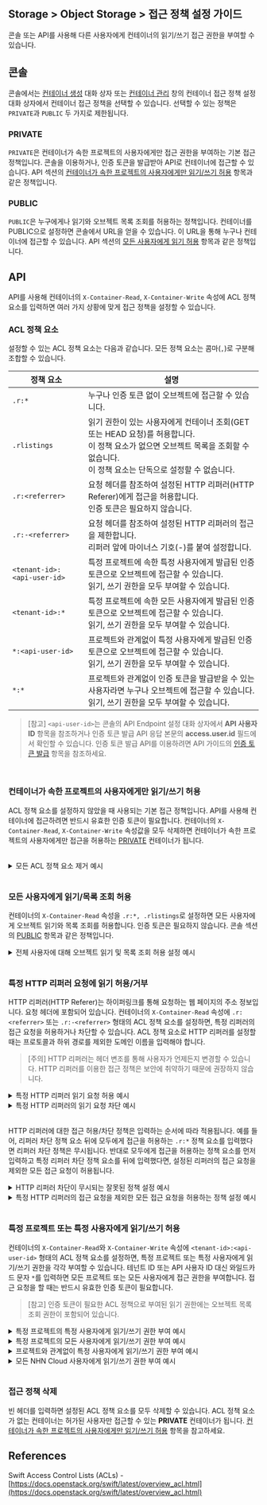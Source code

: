 ## Storage > Object Storage > 접근 정책 설정 가이드

콘솔 또는 API를 사용해 다른 사용자에게 컨테이너의 읽기/쓰기 접근 권한을 부여할 수 있습니다.

## 콘솔
콘솔에서는 [컨테이너 생성](console-guide-gov/#_2) 대화 상자 또는 [컨테이너 관리](console-guide-gov/#_5) 창의 컨테이너 접근 정책 설정 대화 상자에서 컨테이너 접근 정책을 선택할 수 있습니다. 선택할 수 있는 정책은 `PRIVATE`과 `PUBLIC` 두 가지로 제한됩니다.

### PRIVATE
`PRIVATE`은 컨테이너가 속한 프로젝트의 사용자에게만 접근 권한을 부여하는 기본 접근 정책입니다. 콘솔을 이용하거나, 인증 토큰을 발급받아 API로 컨테이너에 접근할 수 있습니다. API 섹션의 [컨테이너가 속한 프로젝트의 사용자에게만 읽기/쓰기 허용](acl-guide-gov/#_2) 항목과 같은 정책입니다.
<br/>

### PUBLIC
`PUBLIC`은 누구에게나 읽기와 오브젝트 목록 조회를 허용하는 정책입니다. 컨테이너를 PUBLIC으로 설정하면 콘솔에서 URL을 얻을 수 있습니다. 이 URL을 통해 누구나 컨테이너에 접근할 수 있습니다. API 섹션의 [모든 사용자에게 읽기 허용](acl-guide-gov/#_2) 항목과 같은 정책입니다.
<br/>

## API
API를 사용해 컨테이너의 `X-Container-Read`, `X-Container-Write` 속성에 ACL 정책 요소를 입력하면 여러 가지 상황에 맞게 접근 정책을 설정할 수 있습니다.
<br/>

### ACL 정책 요소

설정할 수 있는 ACL 정책 요소는 다음과 같습니다. 모든 정책 요소는 콤마(`,`)로 구분해 조합할 수 있습니다.

| 정책 요소 | 설명 |
| --- | --- |
| `.r:*` | 누구나 인증 토큰 없이 오브젝트에 접근할 수 있습니다. |
| `.rlistings` | 읽기 권한이 있는 사용자에게 컨테이너 조회(GET 또는 HEAD 요청)를 허용합니다.<br/>이 정책 요소가 없으면 오브젝트 목록을 조회할 수 없습니다.<br/>이 정책 요소는 단독으로 설정할 수 없습니다. |
| `.r:<referrer>` | 요청 헤더를 참조하여 설정된 HTTP 리퍼러(HTTP Referer)에게 접근을 허용합니다.<br/>인증 토큰은 필요하지 않습니다. |
| `.r:-<referrer>` | 요청 헤더를 참조하여 설정된 HTTP 리퍼러의 접근을 제한합니다.<br/>리퍼러 앞에 마이너스 기호(-)를 붙여 설정합니다. |
| `<tenant-id>:<api-user-id>` | 특정 프로젝트에 속한 특정 사용자에게 발급된 인증 토큰으로 오브젝트에 접근할 수 있습니다.<br/>읽기, 쓰기 권한을 모두 부여할 수 있습니다. |
| `<tenant-id>:*` | 특정 프로젝트에 속한 모든 사용자에게 발급된 인증 토큰으로 오브젝트에 접근할 수 있습니다.<br/>읽기, 쓰기 권한을 모두 부여할 수 있습니다. |
| `*:<api-user-id>` | 프로젝트와 관계없이 특정 사용자에게 발급된 인증 토큰으로 오브젝트에 접근할 수 있습니다.<br/>읽기, 쓰기 권한을 모두 부여할 수 있습니다. |
| `*:*` | 프로젝트와 관계없이 인증 토큰을 발급받을 수 있는 사용자라면 누구나 오브젝트에 접근할 수 있습니다.<br/>읽기, 쓰기 권한을 모두 부여할 수 있습니다. |

> [참고]
> `<api-user-id>`는 콘솔의 API Endpoint 설정 대화 상자에서 **API 사용자 ID** 항목을 참조하거나 인증 토큰 발급 API 응답 본문의 **access.user.id** 필드에서 확인할 수 있습니다.
> 인증 토큰 발급 API를 이용하려면 API 가이드의 [인증 토큰 발급](api-guide-gov/#_2) 항목을 참조하세요.

<br/>

### 컨테이너가 속한 프로젝트의 사용자에게만 읽기/쓰기 허용
ACL 정책 요소를 설정하지 않았을 때 사용되는 기본 접근 정책입니다. API를 사용해 컨테이너에 접근하려면 반드시 유효한 인증 토큰이 필요합니다.
컨테이너의 `X-Container-Read`, `X-Container-Write` 속성값을 모두 삭제하면 컨테이너가 속한 프로젝트의 사용자에게만 접근을 허용하는 [PRIVATE](acl-guide-gov/#private) 컨테이너가 됩니다.

<br/>

<details>
<summary>모든 ACL 정책 요소 제거 예시</summary>

```
$ curl -i -X POST \
  -H 'X-Auth-Token: ${token-id}' \
  -H 'X-Container-Read;' \
  -H 'X-Container-Write;' \
  https://gov-api-storage.cloud.toast.com/v1/AUTH_*****/container
```

<blockquote>
<p>[참고]
curl을 이용해 값이 없는 헤더를 보낼 때는 헤더 이름에 세미콜론(;)을 붙여야 합니다.</p>
</blockquote>

유효한 인증 토큰 없이 요청하면 에러 메시지를 응답합니다.

```
$ curl -X GET \
  https://gov-api-storage.cloud.toast.com/v1/AUTH_*****/container

<html><h1>Unauthorized</h1><p>This server could not verify that you are authorized to access the document you requested.</p></html>
```

반드시 요청 헤더에 유효한 인증 토큰이 있어야 원하는 응답을 받을 수 있습니다.

```
$ curl -X GET \
  -H 'X-Auth-Token: ${token-id}' \
  https://gov-api-storage.cloud.toast.com/v1/AUTH_*****/container

[컨테이너의 오브젝트 목록]
```
</details>
<br/>

### 모든 사용자에게 읽기/목록 조회 허용
컨테이너의 `X-Container-Read` 속성을 `.r:*, .rlistings`로 설정하면 모든 사용자에게 오브젝트 읽기와 목록 조회를 허용합니다. 인증 토큰은 필요하지 않습니다. 콘솔 섹션의 [PUBLIC](acl-guide-gov/#public) 항목과 같은 정책입니다.
<br/>

<details>
<summary>전체 사용자에 대해 오브젝트 읽기 및 목록 조회 허용 설정 예시</summary>

```
$ curl -i -X POST \
  -H 'X-Auth-Token: ${token-id}' \
  -H 'X-Container-Read: .r:*, .rlistings' \
  https://gov-api-storage.cloud.toast.com/v1/AUTH_*****/container
```

```
$ curl -O -X GET \
  https://gov-api-storage.cloud.toast.com/v1/AUTH_*****/container/object

[오브젝트 다운로드]


$ curl -X GET \
  https://gov-api-storage.cloud.toast.com/v1/AUTH_*****/container

[컨테이너의 오브젝트 목록]
```

<code>.r:*</code>만 설정하면 컨테이너의 오브젝트에는 접근할 수 있지만, 오브젝트 목록은 조회할 수 없습니다.

```
$ curl -i -X POST \
  -H 'X-Auth-Token: ${token-id}' \
  -H 'X-Container-Read: .r:*' \
  https://gov-api-storage.cloud.toast.com/v1/AUTH_*****/container
```

```
$ curl -O -X GET \
  https://gov-api-storage.cloud.toast.com/v1/AUTH_*****/container/object

[오브젝트 다운로드]


$ curl -X GET \
  https://gov-api-storage.cloud.toast.com/v1/AUTH_*****/container

<html><h1>Unauthorized</h1><p>This server could not verify that you are authorized to access the document you requested.</p></html>
```

</details>
<br/>


### 특정 HTTP 리퍼러 요청에 읽기 허용/거부
HTTP 리퍼러(HTTP Referer)는 하이퍼링크를 통해 요청하는 웹 페이지의 주소 정보입니다. 요청 헤더에 포함되어 있습니다.
컨테이너의 `X-Container-Read` 속성에 `.r:<referrer>` 또는 `.r:-<referrer>` 형태의 ACL 정책 요소를 설정하면, 특정 리퍼러의 접근 요청을 허용하거나 차단할 수 있습니다. ACL 정책 요소로 HTTP 리퍼러를 설정할 때는 프로토콜과 하위 경로를 제외한 도메인 이름을 입력해야 합니다.

> [주의]
> HTTP 리퍼러는 헤더 변조를 통해 사용자가 언제든지 변경할 수 있습니다. HTTP 리퍼러를 이용한 접근 정책은 보안에 취약하기 때문에 권장하지 않습니다.

<details>
<summary>특정 HTTP 리퍼러 읽기 요청 허용 예시</summary>

```
$ curl -i -X POST \
  -H 'X-Auth-Token: ${token-id}' \
  -H 'X-Container-Read: .r:bar.foo.com' \
  https://gov-api-storage.cloud.toast.com/v1/AUTH_*****/container
```

API 요청 헤더에 허용된 HTTP 리퍼러 주소를 명시해 요청하면 오브젝트에 접근할 수 있습니다.

```
$ curl -O -X GET \
  -H 'Referer: https://bar.foo.com' \
  https://gov-api-storage.cloud.toast.com/v1/AUTH_*****/container/object

[오브젝트 다운로드]


$ curl -O -X GET \
  -H 'Referer: https://bar.foo.com/some/path' \
  https://gov-api-storage.cloud.toast.com/v1/AUTH_*****/container/object

[오브젝트 다운로드]
```

API 요청 헤더에 허가된 리퍼러 주소가 없거나, 리퍼러 주소에 프로토콜이 포함되어 있지 않으면 접근이 차단됩니다.

```
$ curl -X GET \
  https://gov-api-storage.cloud.toast.com/v1/AUTH_*****/container/object

<html><h1>Unauthorized</h1><p>This server could not verify that you are authorized to access the document you requested.</p></html>


$ curl -X GET \
  -H 'Referer: https://example.com' \
  https://gov-api-storage.cloud.toast.com/v1/AUTH_*****/container/object

<html><h1>Unauthorized</h1><p>This server could not verify that you are authorized to access the document you requested.</p></html>


$ curl -X GET \
  -H 'Referer: bar.foo.com' \
  https://gov-api-storage.cloud.toast.com/v1/AUTH_*****/container/object

<html><h1>Unauthorized</h1><p>This server could not verify that you are authorized to access the document you requested.</p></html>
```

다음과 같이 HTTP 리퍼러 설정에 <code>.</code>으로 시작하는 도메인 이름을 입력하면, 설정된 도메인의 모든 서브 도메인 주소를 포함하는 리퍼러에 읽기를 허용합니다.

```
$ curl -i -X POST \
  -H 'X-Auth-Token: ${token-id}' \
  -H 'X-Container-Read: .r:.foo.com' \
  https://gov-api-storage.cloud.toast.com/v1/AUTH_*****/container
```

```
$ curl -O -X GET \
  -H 'Referer: https://bar.foo.com' \
  https://gov-api-storage.cloud.toast.com/v1/AUTH_*****/container/object

[오브젝트 다운로드]


$ curl -O -X GET \
  -H 'Referer: https://qux.baz.foo.com/some/path' \
  https://gov-api-storage.cloud.toast.com/v1/AUTH_*****/container/object

[오브젝트 다운로드]
```

서브 도메인이 포함되어 있지 않은 요청은 차단됩니다.

```
$ curl -X GET \
  -H 'Referer: https://foo.com' \
  https://gov-api-storage.cloud.toast.com/v1/AUTH_*****/container/object

<html><h1>Unauthorized</h1><p>This server could not verify that you are authorized to access the document you requested.</p></html>
```

특정 도메인 이름을 가진 모든 리퍼러의 접근 요청을 허용하려면 다음과 같이 콤마 리스트를 이용해 설정합니다.

```
$ curl -i -X POST \
  -H 'X-Auth-Token: ${token-id}' \
  -H 'X-Container-Read: .r:foo.com, .r:.foo.com' \
  https://gov-api-storage.cloud.toast.com/v1/AUTH_*****/container
```

```
$ curl -O -X GET \
  -H 'Referer: https://foo.com' \
  https://gov-api-storage.cloud.toast.com/v1/AUTH_*****/container/object

[오브젝트 다운로드]


$ curl -O -X GET \
  -H 'Referer: https://baz.foo.com/some/path' \
  https://gov-api-storage.cloud.toast.com/v1/AUTH_*****/container/object

[오브젝트 다운로드]
```
</details>

<details>
<summary>특정 HTTP 리퍼러의 읽기 요청 차단 예시</summary>

```
$ curl -i -X POST \
  -H 'X-Auth-Token: ${token-id}' \
  -H 'X-Container-Read: .r:-bar.foo.com' \
  https://gov-api-storage.cloud.toast.com/v1/AUTH_*****/container
```

HTTP 리퍼러 도메인 이름 앞에 마이너스 기호를 붙여 설정하면, 설정된 HTTP 리퍼러 요청이 차단됩니다.

```
$ curl -X GET -H 'Referer: https://bar.foo.com' \
  https://gov-api-storage.cloud.toast.com/v1/AUTH_*****/container/object

<html><h1>Unauthorized</h1><p>This server could not verify that you are authorized to access the document you requested.</p></html>
```

</details>
<br/>

HTTP 리퍼러에 대한 접근 허용/차단 정책은 입력하는 순서에 따라 적용됩니다. 예를 들어, 리퍼러 차단 정책 요소 뒤에 모두에게 접근을 허용하는 `.r:*` 정책 요소를 입력했다면 리퍼러 차단 정책은 무시됩니다. 반대로 모두에게 접근을 허용하는 정책 요소를 먼저 입력하고 특정 리퍼러 차단 정책 요소를 뒤에 입력했다면, 설정된 리퍼러의 접근 요청을 제외한 모든 접근 요청이 허용됩니다.
<br/>

<details>
<summary>HTTP 리퍼러 차단이 무시되는 잘못된 정책 설정 예시</summary>

```
$ curl -i -X POST \
  -H 'X-Auth-Token: ${token-id}' \
  -H 'X-Container-Read: .r:-bar.foo.com, .r:*' \
  https://gov-api-storage.cloud.toast.com/v1/AUTH_*****/container
```

```
$ curl -O -X GET \
  https://gov-api-storage.cloud.toast.com/v1/AUTH_*****/container/object

[오브젝트 다운로드]


$ curl -O -X GET -H 'Referer: https://bar.foo.com' \
  https://gov-api-storage.cloud.toast.com/v1/AUTH_*****/container/object

[오브젝트 다운로드]
```
</details>

<details>
<summary>특정 HTTP 리퍼러의 접근 요청을 제외한 모든 접근 요청을 허용하는 정책 설정 예시</summary>

```
$ curl -i -X POST \
  -H 'X-Auth-Token: ${token-id}' \
  -H 'X-Container-Read: .r:*, .r:-bar.foo.com' \
  https://gov-api-storage.cloud.toast.com/v1/AUTH_*****/container
```

```
$ curl -O -X GET \
  https://gov-api-storage.cloud.toast.com/v1/AUTH_*****/container/object

[오브젝트 다운로드]


$ curl -X GET -H 'Referer: https://bar.foo.com' \
  https://gov-api-storage.cloud.toast.com/v1/AUTH_*****/container/object

<html><h1>Unauthorized</h1><p>This server could not verify that you are authorized to access the document you requested.</p></html>
```
</details>
<br/>

### 특정 프로젝트 또는 특정 사용자에게 읽기/쓰기 허용
컨테이너의 `X-Container-Read`와 `X-Container-Write` 속성에 `<tenant-id>:<api-user-id>` 형태의 ACL 정책 요소를 설정하면, 특정 프로젝트 또는 특정 사용자에게 읽기/쓰기 권한을 각각 부여할 수 있습니다. 테넌트 ID 또는 API 사용자 ID 대신 와일드카드 문자 `*`를 입력하면 모든 프로젝트 또는 모든 사용자에게 접근 권한을 부여합니다. 접근 요청을 할 때는 반드시 유효한 인증 토큰이 필요합니다.

> [참고]
> 인증 토큰이 필요한 ACL 정책으로 부여된 읽기 권한에는 오브젝트 목록 조회 권한이 포함되어 있습니다.

<details>
<summary>특정 프로젝트의 특정 사용자에게 읽기/쓰기 권한 부여 예시</summary>

```
$ curl -i -X POST \
  -H 'X-Auth-Token: ${token-id}' \
  -H 'X-Container-Read: {tenant-id}:{api-user-id}' \
  -H 'X-Container-Write: {tenant-id}:{api-user-id}' \
  https://gov-api-storage.cloud.toast.com/v1/AUTH_*****/container
```

오브젝트에 접근 요청을 할 때는 반드시 허가된 테넌트 ID와 NHN Cloud 사용자 ID로 발급받은 유효한 인증 토큰이 필요합니다.

```
$ curl -X GET \
  -H 'X-Auth-Token: ${token-id}' \
  https://gov-api-storage.cloud.toast.com/v1/AUTH_*****/container

[컨테이너의 오브젝트 목록]


$ curl -O -X GET \
  -H 'X-Auth-Token: ${token-id}' \
  https://gov-api-storage.cloud.toast.com/v1/AUTH_*****/container/object

[오브젝트 다운로드]
```
</details>

<details>
<summary>특정 프로젝트의 모든 사용자에게 읽기/쓰기 권한 부여 예시</summary>
```
$ curl -i -X POST \
  -H 'X-Auth-Token: ${token-id}' \
  -H 'X-Container-Read: {tenant-id}:*' \
  -H 'X-Container-Write: {tenant-id}:*' \
  https://gov-api-storage.cloud.toast.com/v1/AUTH_*****/container
```

오브젝트에 접근 요청을 할 때는 반드시 허가된 테넌트 ID와 해당하는 프로젝트에 속한 NHN Cloud 사용자 ID로 발급받은 유효한 인증 토큰이 필요합니다.
<br/><br/>
</details>

<details>
<summary>프로젝트와 관계없이 특정 사용자에게 읽기/쓰기 권한 부여 예시</summary>
```
$ curl -i -X POST \
  -H 'X-Auth-Token: ${token-id}' \
  -H 'X-Container-Read: *:{api-user-id}' \
  -H 'X-Container-Write: *:{api-user-id}' \
  https://gov-api-storage.cloud.toast.com/v1/AUTH_*****/container
```

오브젝트에 접근 요청을 할 때는 반드시 허가된 NHN Cloud 사용자 ID로 발급받은 유효한 인증 토큰이 필요합니다.
<br/><br/>
</details>

<details>
<summary>모든 NHN Cloud 사용자에게 읽기/쓰기 권한 부여 예시</summary>
```
$ curl -i -X POST \
  -H 'X-Auth-Token: ${token-id}' \
  -H 'X-Container-Read: *:*' \
  -H 'X-Container-Write: *:*' \
  https://gov-api-storage.cloud.toast.com/v1/AUTH_*****/container
```

오브젝트에 접근 요청을 할 때는 반드시 유효한 인증 토큰이 필요합니다.
</details>
<br/>

### 접근 정책 삭제
빈 헤더를 입력하면 설정된 ACL 정책 요소를 모두 삭제할 수 있습니다. ACL 정책 요소가 없는 컨테이너는 허가된 사용자만 접근할 수 있는 **PRIVATE** 컨테이너가 됩니다. [컨테이너가 속한 프로젝트의 사용자에게만 읽기/쓰기 허용](acl-guide-gov/#_2) 항목을 참고하세요.


## References
Swift Access Control Lists (ACLs) - [https://docs.openstack.org/swift/latest/overview_acl.html](https://docs.openstack.org/swift/latest/overview_acl.html)
